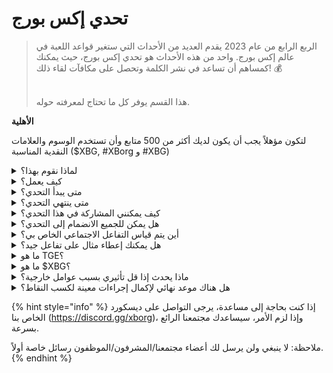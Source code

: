 # تحدي إكس بورج

> الربع الرابع من عام 2023 يقدم العديد من الأحداث التي ستغير قواعد اللعبة في عالم إكس بورج. واحد من هذه الأحداث هو تحدي إكس بورج، حيث يمكنك كمساهم أن تساعد في نشر الكلمة وتحصل على مكافآت لقاء ذلك! 💰
>
> \
> هذا القسم يوفر كل ما تحتاج لمعرفته حوله.

**الأهلية**

لتكون مؤهلاً يجب أن يكون لديك أكثر من 500 متابع وأن تستخدم الوسوم والعلامات النقدية المناسبة ($XBG, #XBorg و #XBG)

<details>

<summary>لماذا نقوم بهذا؟</summary>

هدفنا هو زيادة الوعي حول إكس بورج مع عرض مجتمعنا الرائع ومنتجاتنا وعملتنا. تنظيم مسابقة هو الطريقة التي اخترناها لتعزيز تجربة ممتعة وتعاونية.

</details>

<details>

<summary>كيف يعمل؟</summary>

شارك بشكل واسع مع الالتزام بـ[القواعد](rules.md) واتباع أفضل الممارسات (رابط إلى أفضل الممارسات). ستتراكم لك النقاط بناءً على تأثير مشاركتك، وكلما كنت أكثر مهارة في تحقيق ذلك، كانت المكافآت التي يمكنك ويمكن لفريقك الحصول عليها أكبر.

</details>

<details>

<summary>متى يبدأ التحدي؟</summary>

1 أكتوبر 2023.

</details>

<details>

<summary>متى ينتهي التحدي؟</summary>

انتهى التحدي في 31 نوفمبر 2023.

</details>

<details>

<summary>كيف يمكنني المشاركة في هذا التحدي؟</summary>

بعد تحقيق شرط وجود أكثر من 500 متابع على تويتر، سيتم تعيين النقاط بناءً على تصنيفك اليومي في تأثير مؤثري إكس بورج على LunarCrush. تذكر أن تشمل #XBorg، $XBG، أو #XBG في تغريداتك للتعرف عليها بدقة.

</details>

<details>

<summary>هل يمكن للجميع الانضمام إلى التحدي؟</summary>

التحدي مفتوح للجميع، ولكن سيتم احتساب نقاطك فقط إذا كان لديك حد أدنى من 500 متابع على تويتر.

</details>

<details>

<summary>أين يتم قياس التفاعل الاجتماعي الخاص بي؟</summary>

تحصل LunarCrush على البيانات مباشرةً من تويتر، مما يمكننا من استخراج وتحليل هذه المعلومات. ونتيجة لذلك، نركز حصريًا على قياس تفاعلك على تويتر. يرجى العلم أن التفاعلات على منصات اجتماعية أخرى لا يتم أخذها في الاعتبار. لمزيد من الرؤى، قم بزيارة [https://lunarcrush.com/faq.](https://lunarcrush.com/faq.)

</details>

<details>

<summary>هل يمكنك إعطاء مثال على تفاعل جيد؟</summary>

يتضمن التفاعل الفعال إنشاء محتوى جذاب باستخدام الوسوم والعلامات النقدية والرموز التعبيرية. لمزيد من التوجيه، يمكنك الرجوع إلى دليل أفضل الممارسات الشامل لدينا: {LINK}

</details>

<details>

<summary>ما هو TGE؟</summary>

TGE يعني "حدث توليد العملة"، وهو مصطلح يستخدم بشكل أساسي في قطاعات البلوك تشين والعملات المشفرة.

**ماذا يحدث خلال TGE؟**

يتضمن TGE إنشاء وتوزيع عملة مشفرة جديدة أو رمز إلى المشاركين المبكرين، عادةً لجمع الأموال لمشروع جديد. يتضمن هذا العملية تخصيص الشركة أو المنظمة الصادرة لعدد محدد من الرموز للداعمين أو المستثمرين الأوائل.

**كيف يختلف TGE عن ICO؟**

بينما يعتبر كل من TGE و ICO (العروض الأولية للعملات) طرقًا لجمع الأموال باستخدام الرموز، فإن المصطلحات أحيانًا تستخدم بالتبادل. ومع ذلك، يفضل الخبراء في الصناعة غالبًا "TGE" لأنه يبرز توليد وتوزيع الرموز، بدلاً من جانب "العرض" أو البيع.

</details>

<details>

<summary>ما هو $XBG؟</summary>

[$XBG](../../06-or-token/xbg.md) هو رمز رقمي مرتبط بمشروع إكس بورج.

</details>

<details>

<summary>ماذا يحدث إذا قل تأثيري بسبب عوامل خارجية؟</summary>

إذا لم تحافظ على التفاعل أو تزيده، سينخفض تصنيفك كمؤثر، مما يؤدي إلى الحصول على نقاط يومية أقل. ومع ذلك، النقاط التي حصلت عليها بالفعل لا تضيع.

</details>

<details>

<summary>هل هناك موعد نهائي لإكمال إجراءات معينة لكسب النقاط؟</summary>

نعم، هناك مواعيد نهائية لكسب النقاط بناءً على مراحل اللعبة. هناك مرحلتان تأهيليتان، يليهما إطلاق [الدوريات](broken-reference). خلال كل مرحلة، لدى المشاركين حتى النهاية لتجميع أقصى عدد من النقاط وتأمين موقعهم على [لوحة الصدارة](scoring/leaderboard.md). بمجرد إطلاق الدوريات، تعمل اللعبة على أساس موسمي.

بالإضافة إلى ذلك، تُكتسب النقاط يوميًا، ويتم استخراج البيانات من واجهة برمجة تطبيقات [LunarCrush](scoring/lunarcrush.md) كل مساء قبل منتصف الليل (UTC) لحساب النقاط. بسبب المسؤولية التقنية، قد تستغرق بعض البيانات ما يصل إلى 48 ساعة لتظهر على [لوحة الصدارة](scoring/leaderboard.md).

</details>

{% hint style="info" %}
إذا كنت بحاجة إلى مساعدة، يرجى التواصل على ديسكورد الخاص بنا (https://discord.gg/xborg)، وإذا لزم الأمر، سيساعدك مجتمعنا الرائع بسرعة.

ملاحظة: لا ينبغي ولن يرسل لك أعضاء مجتمعنا/المشرفون/الموظفون رسائل خاصة أولاً.
{% endhint %}